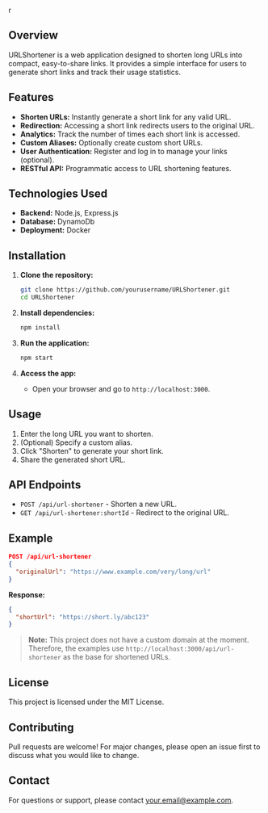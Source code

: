 r

## Overview

URLShortener is a web application designed to shorten long URLs into compact, easy-to-share links. It provides a simple interface for users to generate short links and track their usage statistics.

## Features

- **Shorten URLs:** Instantly generate a short link for any valid URL.
- **Redirection:** Accessing a short link redirects users to the original URL.
- **Analytics:** Track the number of times each short link is accessed.
- **Custom Aliases:** Optionally create custom short URLs.
- **User Authentication:** Register and log in to manage your links (optional).
- **RESTful API:** Programmatic access to URL shortening features.

## Technologies Used

- **Backend:** Node.js, Express.js
- **Database:** DynamoDb
- **Deployment:** Docker

## Installation

1. **Clone the repository:**
    ```bash
    git clone https://github.com/yourusername/URLShortener.git
    cd URLShortener
    ```

2. **Install dependencies:**
    ```bash
    npm install
    ```

4. **Run the application:**
    ```bash
    npm start
    ```

5. **Access the app:**
    - Open your browser and go to `http://localhost:3000`.

## Usage

1. Enter the long URL you want to shorten.
2. (Optional) Specify a custom alias.
3. Click "Shorten" to generate your short link.
4. Share the generated short URL.

## API Endpoints

- `POST /api/url-shortener` - Shorten a new URL.
- `GET /api/url-shortener:shortId` - Redirect to the original URL.

## Example

```json
POST /api/url-shortener
{
  "originalUrl": "https://www.example.com/very/long/url"
}
```
**Response:**
```json
{
  "shortUrl": "https://short.ly/abc123"
}
```

> **Note:** This project does not have a custom domain at the moment. Therefore, the examples use `http://localhost:3000/api/url-shortener` as the base for shortened URLs.


## License

This project is licensed under the MIT License.

## Contributing

Pull requests are welcome! For major changes, please open an issue first to discuss what you would like to change.

## Contact

For questions or support, please contact [your.email@example.com](mailto:your.email@example.com).